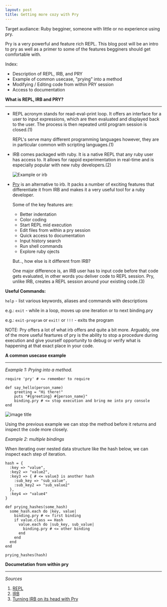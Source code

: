 ```yaml
---
layout: post
title: Getting more cozy with Pry
---
```


Target audiance: Ruby begginer, someone with little or no experience using pry.

Pry is a very powerful and feature rich REPL. This blog post will be an intro
to pry as well as a primer to some of the features begginers should get comfortable with.

Index:

* Description of REPL, IRB, and PRY
* Example of common usecase, "prying" into a method
* Modifying / Editing code from within PRY session
* Access to documentation


**What is REPL, IRB and PRY?**

----

* REPL acronym stands for read-eval-print loop. It offers an interface for a
user to input expressions, which are then evaluated and displayed back to the
user. The process is then repeated until program session is closed.(1)

    REPL's serve many different programming languages however, they are in particular
common with scripting languages.(1)

* IRB comes packaged with ruby. It is a native REPL that any ruby user has
access to. It allows for rappid experimentation in real-time and is especially
popular with new ruby developers.(2)

    ![Example or irb](http://i.imgur.com/u0dDdsz.png)

* [Pry](http://pryrepl.org/) is an alternative to irb. It packs a number of 
exciting features that differentiate it from IRB and makes it a very useful
tool for a ruby developer.

    Some of the key features are:

    * Better indentation
    * Color coding
    * Start REPL mid execution
    * Edit files from within a pry session
    * Quick access to documentation
    * Input history search
    * Run shell commands
    * Explore ruby ojects

    But.., how else is it different from IRB?

    One major difference is, an IRB user has to input code before that code
    gets evaluated, in other words you deliver code to REPL session. Pry, unlike
    IRB, creates a REPL session around your existing code.(3)


**Useful Commands:**

`help` - list various keywords, aliases and commands with descriptions

e.g.: `exit` - while in a loop, moves up one iteration or to next binding.pry

e.g.: `exit-program` or `exit!` or `!!!` - exits the program


NOTE: Pry offers a lot of what irb offers and quite a bit more. Arguably, one
of the more useful feartures of pry is the ability to stop a procedure during
execution and give yourself opportunity to debug or verify what is happening
at that exact place in your code.


**A common usecase example**

-----

*Example 1: Prying into a method.*

```
require 'pry' # <= remember to require

def say_hello(person_name)
    greeting = "Hi there!"
    puts "#{greeting} #{person_name}"
    binding.pry # <= stop execution and bring me into pry console
end
```

![image title](http://i.imgur.com/SiDXtEO.png)

Using the previous example we can stop the method before it returns and 
inspect the code more closely.

*Example 2: multiple bindings*

When iterating over nested data structure like the hash below, we can inspect
each step of iteration.

```
hash = {
  :key => "value",
  :key2 => "value2",
  :key3 => { # <= value3 is another hash
    :sub_key => "sub_value",
    :sub_key2 => "sub_value2"
  },
  :key4 => "value4"
}
```

```
def prying_hashes(some_hash)
  some_hash.each do |key, value|
    binding.pry # <= first binding
    if value.class == Hash
      value.each do |sub_key, sub_value|
        binding.pry # <= other binding
      end
    end
  end
end

prying_hashes(hash)
```


**Documetation from within pry**

----


*Sources*

1. [REPL](https://en.wikipedia.org/wiki/Read%E2%80%93eval%E2%80%93print_loop)
2. [IRB](https://en.wikipedia.org/wiki/Interactive_Ruby_Shell)
3. [Turning IRB on its head with Pry](https://banisterfiend.wordpress.com/2011/01/27/turning-irb-on-its-head-with-pry/)